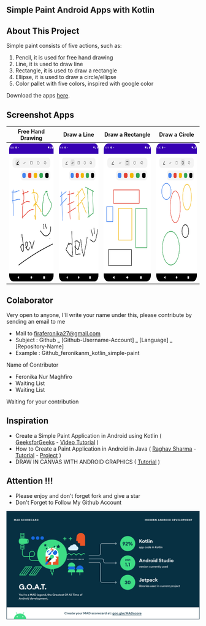 ## Simple Paint Android Apps with Kotlin

## About This Project
Simple paint consists of five actions, such as:
1. Pencil, it is used for free hand drawing
2. Line, it is used to draw line
3. Rectangle, it is used to draw a rectangle
4. Ellipse, it is used to draw a circle/ellipse
5. Color pallet with five colors, inspired with google color

Download the apps [here](https://drive.google.com/file/d/11SrHqBEjH-kYXpc8DcDnW3SgZT2MC81r/view?usp=sharing).

## Screenshot Apps

|Free Hand Drawing |   Draw a Line              |   Draw a Rectangle    | Draw a Circle |
|:------------------:|:----------------------------:|:---------------------:|:-----------------:|
|<img width="200px" height="360px" src="docs/images/ss_pencil.png"> | <img width="200px" height="360px" src="docs/images/ss_line.png"> | <img width="200px" height="360px" src="docs/images/ss_rectangle.png"> | <img width="200px" height="360px" src="docs/images/ss_circle.png"> |

## Colaborator
Very open to anyone, I'll write your name under this, please contribute by sending an email to me

- Mail to firaferonika27@gmail.com
- Subject : Github _ [Github-Username-Account] _ [Language] _ [Repository-Name]
- Example : Github_feronikanm_kotlin_simple-paint

Name of Contributor 
- Feronika Nur Maghfiro
- Waiting List
- Waiting List

Waiting for your contribution

## Inspiration
- Create a Simple Paint Application in Android using Kotlin ( [GeeksforGeeks](https://www.youtube.com/channel/UC0RhatS1pyxInC00YKjjBqQ) - [Video Tutorial](https://www.youtube.com/watch?v=8mjv_iDSLcw) )
- How to Create a Paint Application in Android in Java ( [Raghav Sharma](https://github.com/raghavtilak) - [Tutorial](https://www.geeksforgeeks.org/how-to-create-a-paint-application-in-android/) - [Project](https://github.com/raghavtilak/Paint) )
- DRAW IN CANVAS WITH ANDROID GRAPHICS ( [Tutorial](https://learningprogramming.net/mobile/android/draw-in-canvas-with-android-graphics/) )

## Attention !!!
- Please enjoy and don't forget fork and give a star
- Don't Forget to Follow My Github Account

![ScreenShoot Mad Score Apps](docs/images/mad_score.png?raw=true)

